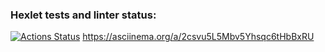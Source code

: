 ### Hexlet tests and linter status:
[![Actions Status](https://github.com/Zak255/python-project-lvl1/workflows/hexlet-check/badge.svg)](https://github.com/Zak255/python-project-lvl1/actions)
https://asciinema.org/a/2csvu5L5Mbv5Yhsqc6tHbBxRU
